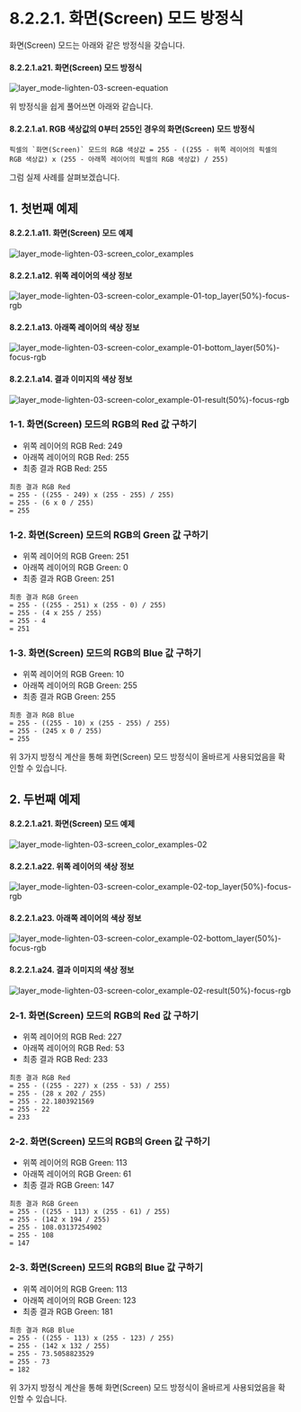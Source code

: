 # 8.2.2.1. 화면(Screen) 모드 방정식
화면(Screen) 모드는 아래와 같은 방정식을 갖습니다.

#### 8.2.2.1.a21. 화면(Screen) 모드 방정식
![layer_mode-lighten-03-screen-equation](https://github.com/wonder13662/gimp/assets/15767104/981c61cb-c9c4-4f8c-9215-9d87c82f9778)

위 방정식을 쉽게 풀어쓰면 아래와 같습니다.

#### 8.2.2.1.a1. RGB 색상값의 0부터 255인 경우의 화면(Screen) 모드 방정식
```
픽셀의 `화면(Screen)` 모드의 RGB 색상값 = 255 - ((255 - 위쪽 레이어의 픽셀의 RGB 색상값) x (255 - 아래쪽 레이어의 픽셀의 RGB 색상값) / 255)
```

그럼 실제 사례를 살펴보겠습니다.

## 1. 첫번째 예제

#### 8.2.2.1.a11. 화면(Screen) 모드 예제
![layer_mode-lighten-03-screen_color_examples](https://github.com/wonder13662/gimp/assets/15767104/e1d30b5f-65bf-48f7-bcc5-abdd54fabd42)

#### 8.2.2.1.a12. 위쪽 레이어의 색상 정보
![layer_mode-lighten-03-screen-color_example-01-top_layer(50%)-focus-rgb](https://github.com/wonder13662/gimp/assets/15767104/37635056-3751-4995-a23a-d872c99e0bb1)

#### 8.2.2.1.a13. 아래쪽 레이어의 색상 정보
![layer_mode-lighten-03-screen-color_example-01-bottom_layer(50%)-focus-rgb](https://github.com/wonder13662/gimp/assets/15767104/b0d3413f-4505-4617-a1f8-ea50f469d7de)

#### 8.2.2.1.a14. 결과 이미지의 색상 정보
![layer_mode-lighten-03-screen-color_example-01-result(50%)-focus-rgb](https://github.com/wonder13662/gimp/assets/15767104/20e2f92c-f197-473c-871a-1d342c91e9ee)

### 1-1. 화면(Screen) 모드의 RGB의 Red 값 구하기
- 위쪽 레이어의 RGB Red: 249
- 아래쪽 레이어의 RGB Red: 255
- 최종 결과 RGB Red: 255

```
최종 결과 RGB Red
= 255 - ((255 - 249) x (255 - 255) / 255)
= 255 - (6 x 0 / 255)
= 255
```

### 1-2. 화면(Screen) 모드의 RGB의 Green 값 구하기
- 위쪽 레이어의 RGB Green: 251
- 아래쪽 레이어의 RGB Green: 0
- 최종 결과 RGB Green: 251

```
최종 결과 RGB Green
= 255 - ((255 - 251) x (255 - 0) / 255)
= 255 - (4 x 255 / 255)
= 255 - 4
= 251
```

### 1-3. 화면(Screen) 모드의 RGB의 Blue 값 구하기
- 위쪽 레이어의 RGB Green: 10
- 아래쪽 레이어의 RGB Green: 255
- 최종 결과 RGB Green: 255

```
최종 결과 RGB Blue
= 255 - ((255 - 10) x (255 - 255) / 255)
= 255 - (245 x 0 / 255)
= 255
```

위 3가지 방정식 계산을 통해 화면(Screen) 모드 방정식이 올바르게 사용되었음을 확인할 수 있습니다.

## 2. 두번째 예제
#### 8.2.2.1.a21. 화면(Screen) 모드 예제
![layer_mode-lighten-03-screen_color_examples-02](https://github.com/wonder13662/gimp/assets/15767104/efdace33-8571-4586-9f18-3b4eba9dd8d1)

#### 8.2.2.1.a22. 위쪽 레이어의 색상 정보
![layer_mode-lighten-03-screen-color_example-02-top_layer(50%)-focus-rgb](https://github.com/wonder13662/gimp/assets/15767104/334b2465-7d3b-40bd-a0bf-92aa556ed3c2)

#### 8.2.2.1.a23. 아래쪽 레이어의 색상 정보
![layer_mode-lighten-03-screen-color_example-02-bottom_layer(50%)-focus-rgb](https://github.com/wonder13662/gimp/assets/15767104/89bb7a15-f9a0-490e-91b9-1f67f848a6a7)

#### 8.2.2.1.a24. 결과 이미지의 색상 정보
![layer_mode-lighten-03-screen-color_example-02-result(50%)-focus-rgb](https://github.com/wonder13662/gimp/assets/15767104/24568290-cd2b-44f1-88e1-6812243a8271)

### 2-1. 화면(Screen) 모드의 RGB의 Red 값 구하기
- 위쪽 레이어의 RGB Red: 227
- 아래쪽 레이어의 RGB Red: 53
- 최종 결과 RGB Red: 233

```
최종 결과 RGB Red
= 255 - ((255 - 227) x (255 - 53) / 255)
= 255 - (28 x 202 / 255)
= 255 - 22.1803921569
= 255 - 22
= 233
```

### 2-2. 화면(Screen) 모드의 RGB의 Green 값 구하기
- 위쪽 레이어의 RGB Green: 113
- 아래쪽 레이어의 RGB Green: 61
- 최종 결과 RGB Green: 147

```
최종 결과 RGB Green
= 255 - ((255 - 113) x (255 - 61) / 255)
= 255 - (142 x 194 / 255)
= 255 - 108.03137254902
= 255 - 108
= 147
```

### 2-3. 화면(Screen) 모드의 RGB의 Blue 값 구하기
- 위쪽 레이어의 RGB Green: 113
- 아래쪽 레이어의 RGB Green: 123
- 최종 결과 RGB Green: 181

```
최종 결과 RGB Blue
= 255 - ((255 - 113) x (255 - 123) / 255)
= 255 - (142 x 132 / 255)
= 255 - 73.5058823529
= 255 - 73
= 182
```

위 3가지 방정식 계산을 통해 화면(Screen) 모드 방정식이 올바르게 사용되었음을 확인할 수 있습니다.
